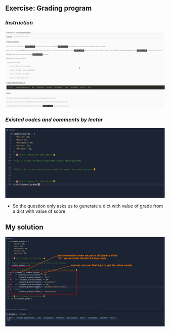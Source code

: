 ## **Exercise: Grading program**

### _Instruction_

![Alt instruction](pic/01.jpg)

### _Existed codes and comments by lector_

![Alt existed codes and comments](pic/02.jpg)

- So the question only asks us to generate a dict with value of grade from a dict with value of score.

## **My solution**

![Alt my solution](pic/03.jpg)
